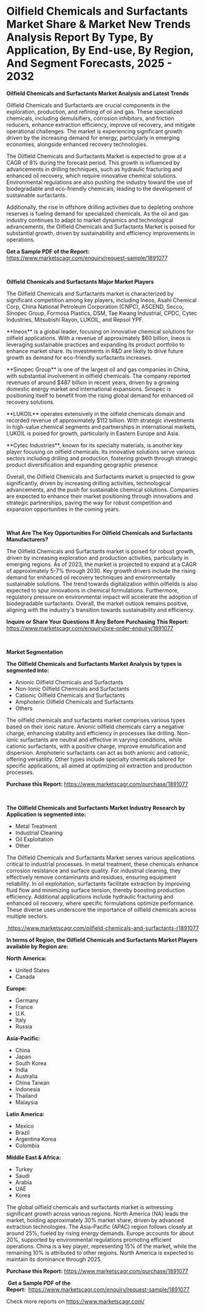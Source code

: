 <p><h1>Oilfield Chemicals and Surfactants Market Share & Market New Trends Analysis Report By Type, By Application, By End-use, By Region, And Segment Forecasts, 2025 - 2032</h1></p><p><strong>Oilfield Chemicals and Surfactants Market Analysis and Latest Trends</strong></p>
<p><p>Oilfield Chemicals and Surfactants are crucial components in the exploration, production, and refining of oil and gas. These specialized chemicals, including demulsifiers, corrosion inhibitors, and friction reducers, enhance extraction efficiency, improve oil recovery, and mitigate operational challenges. The market is experiencing significant growth driven by the increasing demand for energy, particularly in emerging economies, alongside enhanced recovery technologies.</p><p>The Oilfield Chemicals and Surfactants Market is expected to grow at a CAGR of 8% during the forecast period. This growth is influenced by advancements in drilling techniques, such as hydraulic fracturing and enhanced oil recovery, which require innovative chemical solutions. Environmental regulations are also pushing the industry toward the use of biodegradable and eco-friendly chemicals, leading to the development of sustainable surfactants.</p><p>Additionally, the rise in offshore drilling activities due to depleting onshore reserves is fueling demand for specialized chemicals. As the oil and gas industry continues to adapt to market dynamics and technological advancements, the Oilfield Chemicals and Surfactants Market is poised for substantial growth, driven by sustainability and efficiency improvements in operations.</p></p>
<p><strong>Get a Sample PDF of the Report:&nbsp;</strong> <a href="https://www.marketscagr.com/enquiry/request-sample/1891077?utm_campaign=3188&utm_medium=2&utm_source=Github&utm_content=ia&utm_term=28032025&utm_id=oilfield-chemicals-and-surfactants">https://www.marketscagr.com/enquiry/request-sample/1891077</a></p>
<p>&nbsp;</p>
<p><strong>Oilfield Chemicals and Surfactants Major Market Players</strong></p>
<p><p>The Oilfield Chemicals and Surfactants market is characterized by significant competition among key players, including Ineos, Asahi Chemical Corp, China National Petroleum Corporation (CNPC), ASCEND, Secco, Sinopec Group, Formosa Plastics, DSM, Tae Kwang Industrial, CPDC, Cytec Industries, Mitsubishi Rayon, LUKOIL, and Repsol YPF. </p><p>**Ineos** is a global leader, focusing on innovative chemical solutions for oilfield applications. With a revenue of approximately $60 billion, Ineos is leveraging sustainable practices and expanding its product portfolio to enhance market share. Its investments in R&D are likely to drive future growth as demand for eco-friendly surfactants increases.</p><p>**Sinopec Group** is one of the largest oil and gas companies in China, with substantial involvement in oilfield chemicals. The company reported revenues of around $487 billion in recent years, driven by a growing domestic energy market and international expansions. Sinopec is positioning itself to benefit from the rising global demand for enhanced oil recovery solutions.</p><p>**LUKOIL** operates extensively in the oilfield chemicals domain and recorded revenue of approximately $112 billion. With strategic investments in high-value chemical segments and partnerships in international markets, LUKOIL is poised for growth, particularly in Eastern Europe and Asia.</p><p>**Cytec Industries**, known for its specialty materials, is another key player focusing on oilfield chemicals. Its innovative solutions serve various sectors including drilling and production, fostering growth through strategic product diversification and expanding geographic presence.</p><p>Overall, the Oilfield Chemicals and Surfactants market is projected to grow significantly, driven by increasing drilling activities, technological advancements, and the push for sustainable chemical solutions. Companies are expected to enhance their market positioning through innovations and strategic partnerships, paving the way for robust competition and expansion opportunities in the coming years.</p></p>
<p>&nbsp;</p>
<p><strong>What Are The Key Opportunities For Oilfield Chemicals and Surfactants Manufacturers?</strong></p>
<p><p>The Oilfield Chemicals and Surfactants market is poised for robust growth, driven by increasing exploration and production activities, particularly in emerging regions. As of 2023, the market is projected to expand at a CAGR of approximately 5-7% through 2030. Key growth drivers include the rising demand for enhanced oil recovery techniques and environmentally sustainable solutions. The trend towards digitalization within oilfields is also expected to spur innovations in chemical formulations. Furthermore, regulatory pressure on environmental impact will accelerate the adoption of biodegradable surfactants. Overall, the market outlook remains positive, aligning with the industry's transition towards sustainability and efficiency.</p></p>
<p><strong>Inquire or Share Your Questions If Any Before Purchasing This Report:</strong> <a href="https://www.marketscagr.com/enquiry/pre-order-enquiry/1891077?utm_campaign=3188&utm_medium=2&utm_source=Github&utm_content=ia&utm_term=28032025&utm_id=oilfield-chemicals-and-surfactants">https://www.marketscagr.com/enquiry/pre-order-enquiry/1891077</a></p>
<p>&nbsp;</p>
<p><strong>Market Segmentation</strong></p>
<p><strong>The Oilfield Chemicals and Surfactants Market Analysis by types is segmented into:</strong></p>
<p><ul><li>Anionic Oilfield Chemicals and Surfactants</li><li>Non-Ionic Oilfield Chemicals and Surfactants</li><li>Cationic Oilfield Chemicals and Surfactants</li><li>Amphoteric Oilfield Chemicals and Surfactants</li><li>Others</li></ul></p>
<p><p>The oilfield chemicals and surfactants market comprises various types based on their ionic nature. Anionic oilfield chemicals carry a negative charge, enhancing stability and efficiency in processes like drilling. Non-ionic surfactants are neutral and effective in varying conditions, while cationic surfactants, with a positive charge, improve emulsification and dispersion. Amphoteric surfactants can act as both anionic and cationic, offering versatility. Other types include specialty chemicals tailored for specific applications, all aimed at optimizing oil extraction and production processes.</p></p>
<p><strong>Purchase this Report:&nbsp;</strong><a href="https://www.marketscagr.com/purchase/1891077?utm_campaign=3188&utm_medium=2&utm_source=Github&utm_content=ia&utm_term=28032025&utm_id=oilfield-chemicals-and-surfactants">https://www.marketscagr.com/purchase/1891077</a></p>
<p>&nbsp;</p>
<p><strong>The Oilfield Chemicals and Surfactants Market Industry Research by Application is segmented into:</strong></p>
<p><ul><li>Metal Treatment</li><li>Industrial Cleaning</li><li>Oil Exploitation</li><li>Other</li></ul></p>
<p><p>The Oilfield Chemicals and Surfactants Market serves various applications critical to industrial processes. In metal treatment, these chemicals enhance corrosion resistance and surface quality. For industrial cleaning, they effectively remove contaminants and residues, ensuring equipment reliability. In oil exploitation, surfactants facilitate extraction by improving fluid flow and minimizing surface tension, thereby boosting production efficiency. Additional applications include hydraulic fracturing and enhanced oil recovery, where specific formulations optimize performance. These diverse uses underscore the importance of oilfield chemicals across multiple sectors.</p></p>
<p><a href="https://www.marketscagr.com/oilfield-chemicals-and-surfactants-r1891077?utm_campaign=3188&utm_medium=2&utm_source=Github&utm_content=ia&utm_term=28032025&utm_id=oilfield-chemicals-and-surfactants">&nbsp;https://www.marketscagr.com/oilfield-chemicals-and-surfactants-r1891077</a></p>
<p><strong>In terms of Region, the Oilfield Chemicals and Surfactants Market Players available by Region are:</strong></p>
<p>
    <p> <strong> North America: </strong>
        <ul>
            <li>United States</li>
            <li>Canada</li>
        </ul>
        </p> 
    <p> <strong> Europe: </strong>
        <ul>
            <li>Germany</li>
            <li>France</li>
            <li>U.K.</li>
            <li>Italy</li>
            <li>Russia</li>
        </ul>
        </p> 
    <p> <strong> Asia-Pacific: </strong>
        <ul>
            <li>China</li>
            <li>Japan</li>
            <li>South Korea</li>
            <li>India</li>
            <li>Australia</li>
            <li>China Taiwan</li>
            <li>Indonesia</li>
            <li>Thailand</li>
            <li>Malaysia</li>
        </ul>
        </p> 
    <p> <strong> Latin America: </strong>
        <ul>
            <li>Mexico</li>
            <li>Brazil</li>
            <li>Argentina Korea</li>
            <li>Colombia</li>
        </ul>
        </p> 
    <p> <strong> Middle East & Africa: </strong>
        <ul>
            <li>Turkey</li>
            <li>Saudi</li>
            <li>Arabia</li>
            <li>UAE</li>
            <li>Korea</li>
        </ul>
    </p>
    </p>
<p><p>The global oilfield chemicals and surfactants market is witnessing significant growth across various regions. North America (NA) leads the market, holding approximately 30% market share, driven by advanced extraction technologies. The Asia-Pacific (APAC) region follows closely at around 25%, fueled by rising energy demands. Europe accounts for about 20%, supported by environmental regulations promoting efficient operations. China is a key player, representing 15% of the market, while the remaining 10% is attributed to other regions. North America is expected to maintain its dominance through 2025.</p></p>
<p><strong>Purchase this Report: </strong><a href="https://www.marketscagr.com/purchase/1891077?utm_campaign=3188&utm_medium=2&utm_source=Github&utm_content=ia&utm_term=28032025&utm_id=oilfield-chemicals-and-surfactants">https://www.marketscagr.com/purchase/1891077</a></p>
<p>&nbsp;<strong>Get a Sample PDF of the Report:&nbsp;&nbsp;</strong><a href="https://www.marketscagr.com/enquiry/request-sample/1891077?utm_campaign=3188&utm_medium=2&utm_source=Github&utm_content=ia&utm_term=28032025&utm_id=oilfield-chemicals-and-surfactants">https://www.marketscagr.com/enquiry/request-sample/1891077</a></p>
<p><strong></strong></p>
<p>Check more reports on <a href="https://www.marketscagr.com/?utm_campaign=3188&utm_medium=2&utm_source=Github&utm_content=ia&utm_term=28032025&utm_id=oilfield-chemicals-and-surfactants">https://www.marketscagr.com/</a></p>